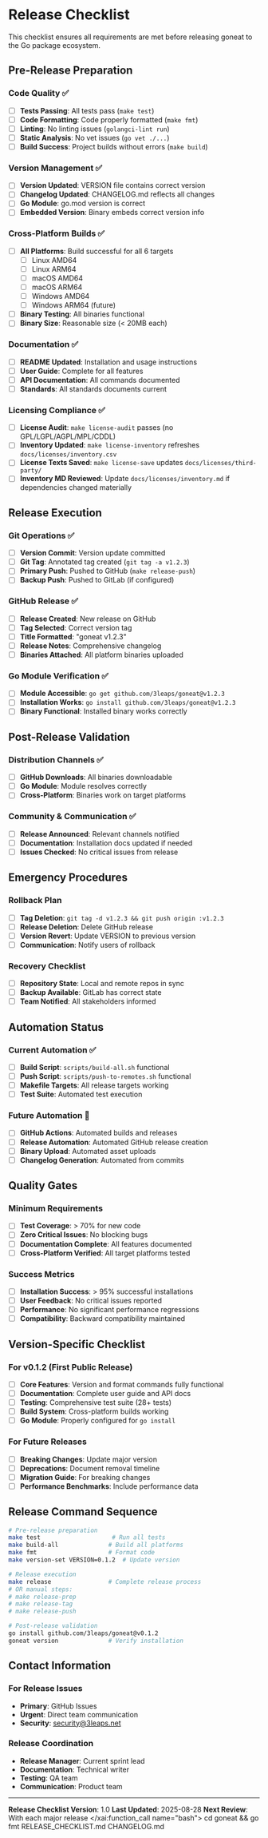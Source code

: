 # Release Checklist

This checklist ensures all requirements are met before releasing goneat to the Go package ecosystem.

## Pre-Release Preparation

### Code Quality ✅

- [ ] **Tests Passing**: All tests pass (`make test`)
- [ ] **Code Formatting**: Code properly formatted (`make fmt`)
- [ ] **Linting**: No linting issues (`golangci-lint run`)
- [ ] **Static Analysis**: No vet issues (`go vet ./...`)
- [ ] **Build Success**: Project builds without errors (`make build`)

### Version Management ✅

- [ ] **Version Updated**: VERSION file contains correct version
- [ ] **Changelog Updated**: CHANGELOG.md reflects all changes
- [ ] **Go Module**: go.mod version is correct
- [ ] **Embedded Version**: Binary embeds correct version info

### Cross-Platform Builds ✅

- [ ] **All Platforms**: Build successful for all 6 targets
  - [ ] Linux AMD64
  - [ ] Linux ARM64
  - [ ] macOS AMD64
  - [ ] macOS ARM64
  - [ ] Windows AMD64
  - [ ] Windows ARM64 (future)
- [ ] **Binary Testing**: All binaries functional
- [ ] **Binary Size**: Reasonable size (< 20MB each)

### Documentation ✅

- [ ] **README Updated**: Installation and usage instructions
- [ ] **User Guide**: Complete for all features
- [ ] **API Documentation**: All commands documented
- [ ] **Standards**: All standards documents current

### Licensing Compliance ✅

- [ ] **License Audit**: `make license-audit` passes (no GPL/LGPL/AGPL/MPL/CDDL)
- [ ] **Inventory Updated**: `make license-inventory` refreshes `docs/licenses/inventory.csv`
- [ ] **License Texts Saved**: `make license-save` updates `docs/licenses/third-party/`
- [ ] **Inventory MD Reviewed**: Update `docs/licenses/inventory.md` if dependencies changed materially

## Release Execution

### Git Operations ✅

- [ ] **Version Commit**: Version update committed
- [ ] **Git Tag**: Annotated tag created (`git tag -a v1.2.3`)
- [ ] **Primary Push**: Pushed to GitHub (`make release-push`)
- [ ] **Backup Push**: Pushed to GitLab (if configured)

### GitHub Release ✅

- [ ] **Release Created**: New release on GitHub
- [ ] **Tag Selected**: Correct version tag
- [ ] **Title Formatted**: "goneat v1.2.3"
- [ ] **Release Notes**: Comprehensive changelog
- [ ] **Binaries Attached**: All platform binaries uploaded

### Go Module Verification ✅

- [ ] **Module Accessible**: `go get github.com/3leaps/goneat@v1.2.3`
- [ ] **Installation Works**: `go install github.com/3leaps/goneat@v1.2.3`
- [ ] **Binary Functional**: Installed binary works correctly

## Post-Release Validation

### Distribution Channels ✅

- [ ] **GitHub Downloads**: All binaries downloadable
- [ ] **Go Module**: Module resolves correctly
- [ ] **Cross-Platform**: Binaries work on target platforms

### Community & Communication ✅

- [ ] **Release Announced**: Relevant channels notified
- [ ] **Documentation**: Installation docs updated if needed
- [ ] **Issues Checked**: No critical issues from release

## Emergency Procedures

### Rollback Plan

- [ ] **Tag Deletion**: `git tag -d v1.2.3 && git push origin :v1.2.3`
- [ ] **Release Deletion**: Delete GitHub release
- [ ] **Version Revert**: Update VERSION to previous version
- [ ] **Communication**: Notify users of rollback

### Recovery Checklist

- [ ] **Repository State**: Local and remote repos in sync
- [ ] **Backup Available**: GitLab has correct state
- [ ] **Team Notified**: All stakeholders informed

## Automation Status

### Current Automation ✅

- [ ] **Build Script**: `scripts/build-all.sh` functional
- [ ] **Push Script**: `scripts/push-to-remotes.sh` functional
- [ ] **Makefile Targets**: All release targets working
- [ ] **Test Suite**: Automated test execution

### Future Automation 🎯

- [ ] **GitHub Actions**: Automated builds and releases
- [ ] **Release Automation**: Automated GitHub release creation
- [ ] **Binary Upload**: Automated asset uploads
- [ ] **Changelog Generation**: Automated from commits

## Quality Gates

### Minimum Requirements

- [ ] **Test Coverage**: > 70% for new code
- [ ] **Zero Critical Issues**: No blocking bugs
- [ ] **Documentation Complete**: All features documented
- [ ] **Cross-Platform Verified**: All target platforms tested

### Success Metrics

- [ ] **Installation Success**: > 95% successful installations
- [ ] **User Feedback**: No critical issues reported
- [ ] **Performance**: No significant performance regressions
- [ ] **Compatibility**: Backward compatibility maintained

## Version-Specific Checklist

### For v0.1.2 (First Public Release)

- [ ] **Core Features**: Version and format commands fully functional
- [ ] **Documentation**: Complete user guide and API docs
- [ ] **Testing**: Comprehensive test suite (28+ tests)
- [ ] **Build System**: Cross-platform builds working
- [ ] **Go Module**: Properly configured for `go install`

### For Future Releases

- [ ] **Breaking Changes**: Update major version
- [ ] **Deprecations**: Document removal timeline
- [ ] **Migration Guide**: For breaking changes
- [ ] **Performance Benchmarks**: Include performance data

## Release Command Sequence

```bash
# Pre-release preparation
make test                    # Run all tests
make build-all              # Build all platforms
make fmt                    # Format code
make version-set VERSION=0.1.2  # Update version

# Release execution
make release                # Complete release process
# OR manual steps:
# make release-prep
# make release-tag
# make release-push

# Post-release validation
go install github.com/3leaps/goneat@v0.1.2
goneat version              # Verify installation
```

## Contact Information

### For Release Issues

- **Primary**: GitHub Issues
- **Urgent**: Direct team communication
- **Security**: security@3leaps.net

### Release Coordination

- **Release Manager**: Current sprint lead
- **Documentation**: Technical writer
- **Testing**: QA team
- **Communication**: Product team

---

**Release Checklist Version**: 1.0
**Last Updated**: 2025-08-28
**Next Review**: With each major release</content>
</xai:function_call name="bash">
<parameter name="command">cd goneat && go fmt RELEASE_CHECKLIST.md CHANGELOG.md
